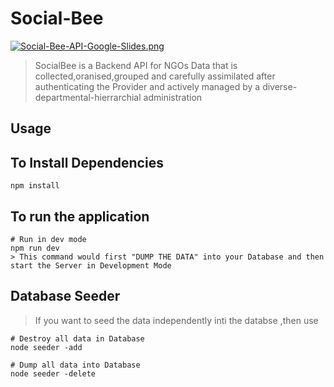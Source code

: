 # Social-Bee

[![Social-Bee-API-Google-Slides.png](https://i.postimg.cc/hv1T5zdK/Social-Bee-API-Google-Slides.png)](https://postimg.cc/4HnYK3P0)


> SocialBee is a Backend API for NGOs Data that is collected,oranised,grouped and carefully assimilated after authenticating the Provider and actively managed by a diverse-departmental-hierrarchial administration   

## Usage



## To Install Dependencies

```
npm install
```

## To run the application

```
# Run in dev mode
npm run dev
> This command would first "DUMP THE DATA" into your Database and then start the Server in Development Mode 
```

## Database Seeder

> If you want to seed the data independently inti the databse ,then use

```
# Destroy all data in Database
node seeder -add

# Dump all data into Database
node seeder -delete
